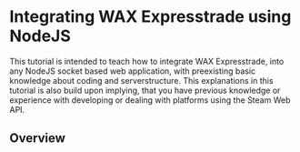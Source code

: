# Integrating WAX Expresstrade using NodeJS
This tutorial is intended to teach how to integrate WAX Expresstrade, into any NodeJS socket based web application, with preexisting basic knowledge about coding and serverstructure. 
This explanations in this tutorial is also build upon implying, that you have previous knowledge or experience with developing or dealing with platforms using the Steam Web API.

## Overview

